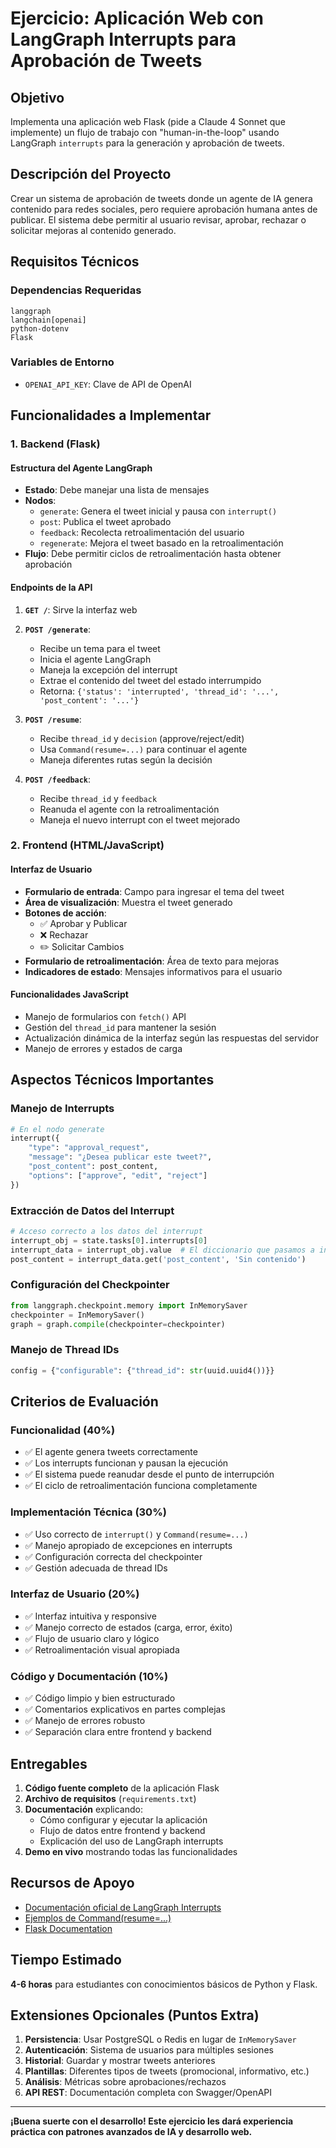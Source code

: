 # Ejercicio: Aplicación Web con LangGraph Interrupts para Aprobación de Tweets

## Objetivo
Implementa una aplicación web Flask (pide a Claude 4 Sonnet que implemente) un flujo de trabajo con  "human-in-the-loop" usando LangGraph `interrupts` para la generación y aprobación de tweets.

## Descripción del Proyecto
Crear un sistema de aprobación de tweets donde un agente de IA genera contenido para redes sociales, pero requiere aprobación humana antes de publicar. El sistema debe permitir al usuario revisar, aprobar, rechazar o solicitar mejoras al contenido generado.

## Requisitos Técnicos

### Dependencias Requeridas
```
langgraph
langchain[openai]
python-dotenv
Flask
```

### Variables de Entorno
- `OPENAI_API_KEY`: Clave de API de OpenAI

## Funcionalidades a Implementar

### 1. Backend (Flask)

#### Estructura del Agente LangGraph
- **Estado**: Debe manejar una lista de mensajes
- **Nodos**:
  - `generate`: Genera el tweet inicial y pausa con `interrupt()`
  - `post`: Publica el tweet aprobado
  - `feedback`: Recolecta retroalimentación del usuario
  - `regenerate`: Mejora el tweet basado en la retroalimentación
- **Flujo**: Debe permitir ciclos de retroalimentación hasta obtener aprobación

#### Endpoints de la API
1. **`GET /`**: Sirve la interfaz web
2. **`POST /generate`**: 
   - Recibe un tema para el tweet
   - Inicia el agente LangGraph
   - Maneja la excepción del interrupt
   - Extrae el contenido del tweet del estado interrumpido
   - Retorna: `{'status': 'interrupted', 'thread_id': '...', 'post_content': '...'}`

3. **`POST /resume`**:
   - Recibe `thread_id` y `decision` (approve/reject/edit)
   - Usa `Command(resume=...)` para continuar el agente
   - Maneja diferentes rutas según la decisión

4. **`POST /feedback`**:
   - Recibe `thread_id` y `feedback`
   - Reanuda el agente con la retroalimentación
   - Maneja el nuevo interrupt con el tweet mejorado

### 2. Frontend (HTML/JavaScript)

#### Interfaz de Usuario
- **Formulario de entrada**: Campo para ingresar el tema del tweet
- **Área de visualización**: Muestra el tweet generado
- **Botones de acción**: 
  - ✅ Aprobar y Publicar
  - ❌ Rechazar
  - ✏️ Solicitar Cambios
- **Formulario de retroalimentación**: Área de texto para mejoras
- **Indicadores de estado**: Mensajes informativos para el usuario

#### Funcionalidades JavaScript
- Manejo de formularios con `fetch()` API
- Gestión del `thread_id` para mantener la sesión
- Actualización dinámica de la interfaz según las respuestas del servidor
- Manejo de errores y estados de carga

## Aspectos Técnicos Importantes

### Manejo de Interrupts
```python
# En el nodo generate
interrupt({
    "type": "approval_request",
    "message": "¿Desea publicar este tweet?",
    "post_content": post_content,
    "options": ["approve", "edit", "reject"]
})
```

### Extracción de Datos del Interrupt
```python
# Acceso correcto a los datos del interrupt
interrupt_obj = state.tasks[0].interrupts[0]
interrupt_data = interrupt_obj.value  # El diccionario que pasamos a interrupt()
post_content = interrupt_data.get('post_content', 'Sin contenido')
```

### Configuración del Checkpointer
```python
from langgraph.checkpoint.memory import InMemorySaver
checkpointer = InMemorySaver()
graph = graph.compile(checkpointer=checkpointer)
```

### Manejo de Thread IDs
```python
config = {"configurable": {"thread_id": str(uuid.uuid4())}}
```

## Criterios de Evaluación

### Funcionalidad (40%)
- ✅ El agente genera tweets correctamente
- ✅ Los interrupts funcionan y pausan la ejecución
- ✅ El sistema puede reanudar desde el punto de interrupción
- ✅ El ciclo de retroalimentación funciona completamente

### Implementación Técnica (30%)
- ✅ Uso correcto de `interrupt()` y `Command(resume=...)`
- ✅ Manejo apropiado de excepciones en interrupts
- ✅ Configuración correcta del checkpointer
- ✅ Gestión adecuada de thread IDs

### Interfaz de Usuario (20%)
- ✅ Interfaz intuitiva y responsive
- ✅ Manejo correcto de estados (carga, error, éxito)
- ✅ Flujo de usuario claro y lógico
- ✅ Retroalimentación visual apropiada

### Código y Documentación (10%)
- ✅ Código limpio y bien estructurado
- ✅ Comentarios explicativos en partes complejas
- ✅ Manejo de errores robusto
- ✅ Separación clara entre frontend y backend

## Entregables

1. **Código fuente completo** de la aplicación Flask
2. **Archivo de requisitos** (`requirements.txt`)
3. **Documentación** explicando:
   - Cómo configurar y ejecutar la aplicación
   - Flujo de datos entre frontend y backend
   - Explicación del uso de LangGraph interrupts
4. **Demo en vivo** mostrando todas las funcionalidades

## Recursos de Apoyo

- [Documentación oficial de LangGraph Interrupts](https://langchain-ai.lang.chat/langgraph/agents/human-in-the-loop/)
- [Ejemplos de Command(resume=...)](https://langchain-ai.lang.chat/langgraph/reference/types/)
- [Flask Documentation](https://flask.palletsprojects.com/)

## Tiempo Estimado
**4-6 horas** para estudiantes con conocimientos básicos de Python y Flask.

## Extensiones Opcionales (Puntos Extra)

1. **Persistencia**: Usar PostgreSQL o Redis en lugar de `InMemorySaver`
2. **Autenticación**: Sistema de usuarios para múltiples sesiones
3. **Historial**: Guardar y mostrar tweets anteriores
4. **Plantillas**: Diferentes tipos de tweets (promocional, informativo, etc.)
5. **Análisis**: Métricas sobre aprobaciones/rechazos
6. **API REST**: Documentación completa con Swagger/OpenAPI

---

**¡Buena suerte con el desarrollo! Este ejercicio les dará experiencia práctica con patrones avanzados de IA y desarrollo web.**
